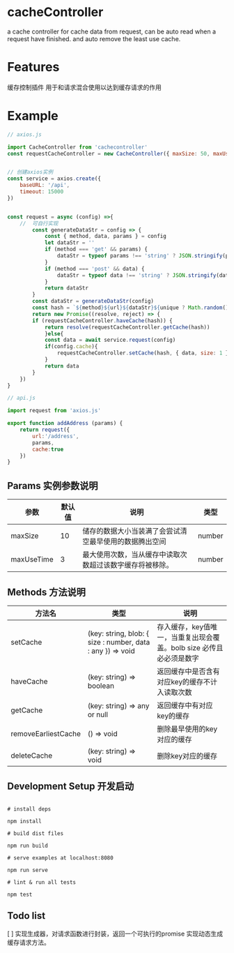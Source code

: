 # cacheController

a cache controller for cache data from request, can be auto read when a request have finished. and auto remove the least use cache.

# Features

缓存控制插件
用于和请求混合使用以达到缓存请求的作用

# Example

```javascript
// axios.js

import CacheController from 'cachecontroller'
const requestCacheController = new CacheController({ maxSize: 50, maxUseTime: 3 })


// 创建axios实例
const service = axios.create({
    baseURL: '/api',
    timeout: 15000
})


const request = async (config) =>{
    //  可自行实现
        const generateDataStr = config => {
            const { method, data, params } = config
            let dataStr = ''
            if (method === 'get' && params) {
                dataStr = typeof params !== 'string' ? JSON.stringify(params) : params
            }
            if (method === 'post' && data) {
                dataStr = typeof data !== 'string' ? JSON.stringify(data) : data
            }
            return dataStr
        }
        const dataStr = generateDataStr(config)
        const hash = `${method}${url}${dataStr}${unique ? Math.random() : ''}`
        return new Promise((resolve, reject) => { 
        if (requestCacheController.haveCache(hash)) {
            return resolve(requestCacheController.getCache(hash))   
            }else{
            const data = await service.request(config)
            if(config.cache){
                requestCacheController.setCache(hash, { data, size: 1 })
            }
            return data
        }
    })
}

// api.js

import request from 'axios.js'

export function addAddress (params) {
    return request({
        url:'/address',
        params,
        cache:true
    })
}

```

## Params 实例参数说明

|  参数   | 默认值  | 说明  |   类型|
|  ----  | ----  |----|----|
| maxSize|10 |储存的数据大小当装满了会尝试清空最早使用的数据腾出空间 | number |
| maxUseTime  | 3 | 最大使用次数，当从缓存中读取次数超过该数字缓存将被移除。| number

## Methods 方法说明

|  方法名   | 类型  | 说明  |  
|  ---- | -----  |----|
| setCache | (key: string, blob: { size : number, data : any }) => void   | 存入缓存，key值唯一，当重复出现会覆盖。bolb size 必传且必必须是数字  |
| haveCache  | (key: string) => boolean | 返回缓存中是否含有对应key的缓存不计入读取次数 |
| getCache  | (key: string) => any or null | 返回缓存中有对应key的缓存 |  (any or null)
| removeEarliestCache | () => void | 删除最早使用的key对应的缓存 | void
| deleteCache | (key: string) => void | 删除key对应的缓存 |

## Development Setup  开发启动

```shell

# install deps

npm install

# build dist files

npm run build

# serve examples at localhost:8080

npm run serve

# lint & run all tests

npm test

```

## Todo list

[ ] 实现生成器，对请求函数进行封装，返回一个可执行的promise 实现动态生成缓存请求方法。
